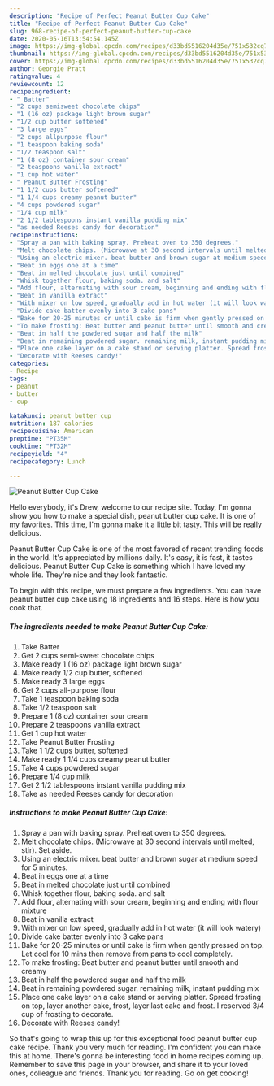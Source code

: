 ```yaml
---
description: "Recipe of Perfect Peanut Butter Cup Cake"
title: "Recipe of Perfect Peanut Butter Cup Cake"
slug: 968-recipe-of-perfect-peanut-butter-cup-cake
date: 2020-05-16T13:54:54.145Z
image: https://img-global.cpcdn.com/recipes/d33bd5516204d35e/751x532cq70/peanut-butter-cup-cake-recipe-main-photo.jpg
thumbnail: https://img-global.cpcdn.com/recipes/d33bd5516204d35e/751x532cq70/peanut-butter-cup-cake-recipe-main-photo.jpg
cover: https://img-global.cpcdn.com/recipes/d33bd5516204d35e/751x532cq70/peanut-butter-cup-cake-recipe-main-photo.jpg
author: Georgie Pratt
ratingvalue: 4
reviewcount: 12
recipeingredient:
- " Batter"
- "2 cups semisweet chocolate chips"
- "1 (16 oz) package light brown sugar"
- "1/2 cup butter softened"
- "3 large eggs"
- "2 cups allpurpose flour"
- "1 teaspoon baking soda"
- "1/2 teaspoon salt"
- "1 (8 oz) container sour cream"
- "2 teaspoons vanilla extract"
- "1 cup hot water"
- " Peanut Butter Frosting"
- "1 1/2 cups butter softened"
- "1 1/4 cups creamy peanut butter"
- "4 cups powdered sugar"
- "1/4 cup milk"
- "2 1/2 tablespoons instant vanilla pudding mix"
- "as needed Reeses candy for decoration"
recipeinstructions:
- "Spray a pan with baking spray. Preheat oven to 350 degrees."
- "Melt chocolate chips. (Microwave at 30 second intervals until melted, stir). Set aside."
- "Using an electric mixer. beat butter and brown sugar at medium speed for 5 minutes."
- "Beat in eggs one at a time"
- "Beat in melted chocolate just until combined"
- "Whisk together flour, baking soda. and salt"
- "Add flour, alternating with sour cream, beginning and ending with flour mixture"
- "Beat in vanilla extract"
- "With mixer on low speed, gradually add in hot water (it will look watery)"
- "Divide cake batter evenly into 3 cake pans"
- "Bake for 20-25 minutes or until cake is firm when gently pressed on top. Let cool for 10 mins then remove from pans to cool completely."
- "To make frosting: Beat butter and peanut butter until smooth and creamy"
- "Beat in half the powdered sugar and half the milk"
- "Beat in remaining powdered sugar. remaining milk, instant pudding mix"
- "Place one cake layer on a cake stand or serving platter. Spread frosting on top, layer another cake, frost, layer last cake and frost. I reserved 3/4 cup of frosting to decorate."
- "Decorate with Reeses candy!"
categories:
- Recipe
tags:
- peanut
- butter
- cup

katakunci: peanut butter cup 
nutrition: 187 calories
recipecuisine: American
preptime: "PT35M"
cooktime: "PT32M"
recipeyield: "4"
recipecategory: Lunch

---
```



![Peanut Butter Cup Cake](https://img-global.cpcdn.com/recipes/d33bd5516204d35e/751x532cq70/peanut-butter-cup-cake-recipe-main-photo.jpg)

Hello everybody, it's Drew, welcome to our recipe site. Today, I'm gonna show you how to make a special dish, peanut butter cup cake. It is one of my favorites. This time, I'm gonna make it a little bit tasty. This will be really delicious.

Peanut Butter Cup Cake is one of the most favored of recent trending foods in the world. It's appreciated by millions daily. It's easy, it is fast, it tastes delicious. Peanut Butter Cup Cake is something which I have loved my whole life. They're nice and they look fantastic.




To begin with this recipe, we must prepare a few ingredients. You can have peanut butter cup cake using 18 ingredients and 16 steps. Here is how you cook that.

<!--inarticleads1-->

##### The ingredients needed to make Peanut Butter Cup Cake:

1. Take  Batter
1. Get 2 cups semi-sweet chocolate chips
1. Make ready 1 (16 oz) package light brown sugar
1. Make ready 1/2 cup butter, softened
1. Make ready 3 large eggs
1. Get 2 cups all-purpose flour
1. Take 1 teaspoon baking soda
1. Take 1/2 teaspoon salt
1. Prepare 1 (8 oz) container sour cream
1. Prepare 2 teaspoons vanilla extract
1. Get 1 cup hot water
1. Take  Peanut Butter Frosting
1. Take 1 1/2 cups butter, softened
1. Make ready 1 1/4 cups creamy peanut butter
1. Take 4 cups powdered sugar
1. Prepare 1/4 cup milk
1. Get 2 1/2 tablespoons instant vanilla pudding mix
1. Take as needed Reeses candy for decoration




<!--inarticleads2-->

##### Instructions to make Peanut Butter Cup Cake:

1. Spray a pan with baking spray. Preheat oven to 350 degrees.
1. Melt chocolate chips. (Microwave at 30 second intervals until melted, stir). Set aside.
1. Using an electric mixer. beat butter and brown sugar at medium speed for 5 minutes.
1. Beat in eggs one at a time
1. Beat in melted chocolate just until combined
1. Whisk together flour, baking soda. and salt
1. Add flour, alternating with sour cream, beginning and ending with flour mixture
1. Beat in vanilla extract
1. With mixer on low speed, gradually add in hot water (it will look watery)
1. Divide cake batter evenly into 3 cake pans
1. Bake for 20-25 minutes or until cake is firm when gently pressed on top. Let cool for 10 mins then remove from pans to cool completely.
1. To make frosting: Beat butter and peanut butter until smooth and creamy
1. Beat in half the powdered sugar and half the milk
1. Beat in remaining powdered sugar. remaining milk, instant pudding mix
1. Place one cake layer on a cake stand or serving platter. Spread frosting on top, layer another cake, frost, layer last cake and frost. I reserved 3/4 cup of frosting to decorate.
1. Decorate with Reeses candy!




So that's going to wrap this up for this exceptional food peanut butter cup cake recipe. Thank you very much for reading. I'm confident you can make this at home. There's gonna be interesting food in home recipes coming up. Remember to save this page in your browser, and share it to your loved ones, colleague and friends. Thank you for reading. Go on get cooking!
